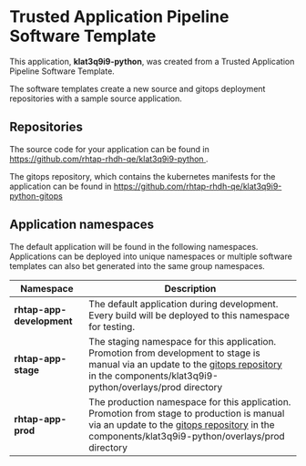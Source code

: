# Trusted Application Pipeline Software Template

This application, **klat3q9i9-python**, was created from a Trusted Application Pipeline Software Template.

The software templates create a new source and gitops deployment repositories with a sample source application. 

## Repositories

The source code for your application can be found in [https://github.com/rhtap-rhdh-qe/klat3q9i9-python ](https://github.com/rhtap-rhdh-qe/klat3q9i9-python ).
 
The gitops repository, which contains the kubernetes manifests for the application can be found in 
[https://github.com/rhtap-rhdh-qe/klat3q9i9-python-gitops ](https://github.com/rhtap-rhdh-qe/klat3q9i9-python-gitops ) 

## Application namespaces 

The default application will be found in the following namespaces. Applications can be deployed into unique namespaces or multiple software templates can also bet generated into the same group namespaces.  

|  Namespace   |  Description   |  
| -------- | -------- |   
| **rhtap-app-development** | The default application during development. Every build will be deployed to this namespace for testing. | 
| **rhtap-app-stage** | The staging namespace for this application. Promotion from development to stage is manual via an update to the [gitops repository](https://github.com/rhtap-rhdh-qe/klat3q9i9-python-gitops ) in the components/klat3q9i9-python/overlays/prod directory |  
| **rhtap-app-prod** | The production namespace for this application. Promotion from stage to production is manual via an update to the [gitops repository](https://github.com/rhtap-rhdh-qe/klat3q9i9-python-gitops ) in the components/klat3q9i9-python/overlays/prod directory | 